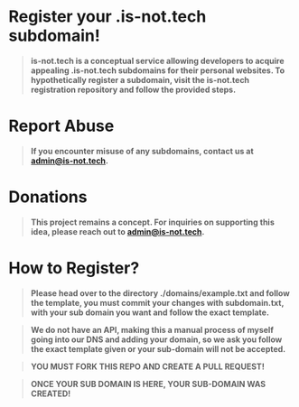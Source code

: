 # Register your .is-not.tech subdomain!
> **is-not.tech is a conceptual service allowing developers to acquire appealing .is-not.tech subdomains for their personal websites. To hypothetically register a subdomain, visit the is-not.tech registration repository and follow the provided steps.**
# Report Abuse
> **If you encounter misuse of any subdomains, contact us at admin@is-not.tech.**
# Donations
> **This project remains a concept. For inquiries on supporting this idea, please reach out to admin@is-not.tech.**

# How to Register?
> **Please head over to the directory ./domains/example.txt and follow the template, you must commit your changes with subdomain.txt, with your sub domain you want and follow the exact template.**

> **We do not have an API, making this a manual process of myself going into our DNS and adding your domain, so we ask you follow the exact template given or your sub-domain will not be accepted.**

> **YOU MUST FORK THIS REPO AND CREATE A PULL REQUEST!**

> **ONCE YOUR SUB DOMAIN IS HERE, YOUR SUB-DOMAIN WAS CREATED!**

